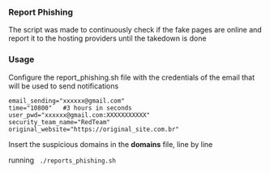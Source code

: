 ### Report Phishing

The script was made to continuously check if the fake pages are online and report it to the hosting providers until the takedown is done

### Usage
Configure the report_phishing.sh file with the credentials of the email that will be used to send notifications

    email_sending="xxxxxx@gmail.com"
    time="10800"   #3 hours in seconds
    user_pwd="xxxxxx@gmail.com:XXXXXXXXXXX"
    security_team_name="RedTeam"
    original_website="https://original_site.com.br"

Insert the suspicious domains in the **domains** file, line by line

running  ` ./reports_phishing.sh`
